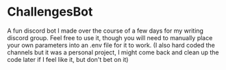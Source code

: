 # ChallengesBot
A fun discord bot I made over the course of a few days for my writing discord group. Feel free to use it, though you will need to manually place your own parameters into an .env file for it to work. (I also hard coded the channels but it was a personal project, I might come back and clean up the code later if I feel like it, but don't bet on it)
